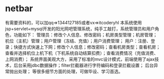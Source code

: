 # netbar

有需要资料的，可以加qq=>1344127185或者vx=>itcoderyhl
本系统使用jsp+servlet+mysql开发的阳光网吧管理系统，纯手工敲打，系统管理员和用户角色，功能如下： 
管理员：修改个人信息、修改密码；机房类型管理；机房管理；机位（主机）管理；用户管理（冻结、充值）；用户消费管理； 
用户：注册、登录；快捷方式快速上下网；修改个人信息；修改密码；查看机房类型；查看机房；查看并选择机位上机下机（下机系统自动结算扣费）；查看消费情况（充值消费、上网消费）； 
系统界面美观大方，采用了标准的mvc设计模式，前端使用了ajax技术，后台采用jdbc数据操作；filter拦截器进行字符编码和登录拦截设置；
后台异常抛出处理； 等很多细节方面的处理，可做毕设、学习首选。
